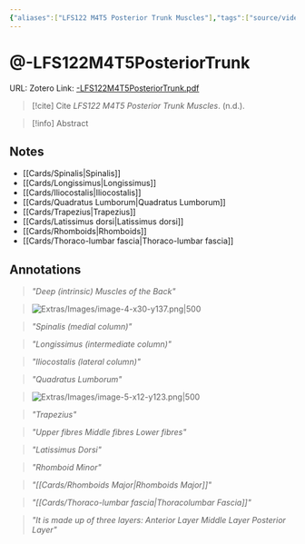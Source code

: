 ```yaml
---
{"aliases":["LFS122 M4T5 Posterior Trunk Muscles"],"tags":["source/video","Uni/LFS122"],"dg-publish":true,"permalink":"/sources/video/lfs-122-m4-t5-posterior-trunk/","dgPassFrontmatter":true}
---
```


# @-LFS122M4T5PosteriorTrunk

URL: 
Zotero Link: [-LFS122M4T5PosteriorTrunk.pdf](zotero://select/library/items/ZZ6J9GZU)

> [!cite] Cite
> _LFS122 M4T5 Posterior Trunk Muscles_. (n.d.).

> [!info] Abstract 
> 

## Notes

- [[Cards/Spinalis\|Spinalis]]
- [[Cards/Longissimus\|Longissimus]]
- [[Cards/Iliocostalis\|Iliocostalis]]
- [[Cards/Quadratus Lumborum\|Quadratus Lumborum]]
- [[Cards/Trapezius\|Trapezius]]
- [[Cards/Latissimus dorsi\|Latissimus dorsi]]
- [[Cards/Rhomboids\|Rhomboids]]
- [[Cards/Thoraco-lumbar fascia\|Thoraco-lumbar fascia]]


## Annotations



> *"Deep (intrinsic) Muscles of the Back"*
> 
> 



> ![Extras/Images/image-4-x30-y137.png|500](/img/user/Extras/Images/image-4-x30-y137.png)




> *"Spinalis (medial column)"*
> 
> 




> *"Longissimus (intermediate column)"*
> 
> 




> *"Iliocostalis (lateral column)"*
> 
> 




> *"Quadratus Lumborum"*
> 
> 



> ![Extras/Images/image-5-x12-y123.png|500](/img/user/Extras/Images/image-5-x12-y123.png)




> *"Trapezius"*
> 
> 




> *"Upper fibres Middle fibres Lower fibres"*
> 
> 




> *"Latissimus Dorsi"*
> 
> 




> *"Rhomboid Minor"*
> 
> 




> *"[[Cards/Rhomboids Major\|Rhomboids Major]]"*
> 
> 




> *"[[Cards/Thoraco-lumbar fascia\|Thoracolumbar Fascia]]"*
> 
> 




> *"It is made up of three layers: Anterior Layer Middle Layer Posterior Layer"*
> 
> 






